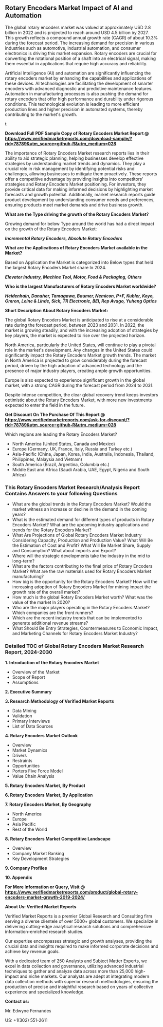 <h2>Rotary Encoders Market Impact of AI and Automation</h2><p>The global rotary encoders market was valued at approximately USD 2.8 billion in 2022 and is projected to reach around USD 4.5 billion by 2027. This growth reflects a compound annual growth rate (CAGR) of about 10.3% during the forecast period. The increasing demand for precision in various industries such as automotive, industrial automation, and consumer electronics is driving this market expansion. Rotary encoders are crucial for converting the rotational position of a shaft into an electrical signal, making them essential in applications that require high accuracy and reliability.</p><p>Artificial Intelligence (AI) and automation are significantly influencing the rotary encoders market by enhancing the capabilities and applications of these devices. AI technologies are facilitating the development of smarter encoders with advanced diagnostic and predictive maintenance features. Automation in manufacturing processes is also pushing the demand for rotary encoders that offer high performance and durability under rigorous conditions. This technological evolution is leading to more efficient production lines and higher precision in automated systems, thereby contributing to the market's growth.</p>t</p><p id="" class=""><strong>Download Full PDF Sample Copy of Rotary Encoders Market Report @ <a href="https://www.verifiedmarketreports.com/download-sample/?rid=78789&utm_source=github-R&utm_medium=028" target="_blank">https://www.verifiedmarketreports.com/download-sample/?rid=78789&utm_source=github-R&utm_medium=028</a></strong></p><p>The importance of&nbsp;Rotary Encoders Market research reports lies in their ability to aid strategic planning, helping businesses develop effective strategies by understanding market trends and dynamics. They play a crucial role in risk management by identifying potential risks and challenges, allowing businesses to mitigate them proactively. These reports offer a competitive advantage by providing insights into competitors' strategies and Rotary Encoders Market positioning. For investors, they provide critical data for making informed decisions by highlighting market forecasts and growth potential. Additionally, market research reports guide product development by understanding consumer needs and preferences, ensuring products meet market demands and drive business growth.</p><p><strong>What are the&nbsp;Type driving the growth of the Rotary Encoders Market?</strong></p><p id="" class="">Growing demand for below Type around the world has had a direct impact on the growth of the Rotary Encoders Market:</p><em><strong>Incremental Rotary Encoders, Absolute Rotary Encoders</strong></em></p><strong>What are the&nbsp;Applications&nbsp;of Rotary Encoders Market available in the Market?</strong></p><p id="" class="">Based on Application the Market is categorized into Below types that held the largest Rotary Encoders Market share In 2024.</p><em><strong>Elevator Industry, Machine Tool, Motor, Food & Packaging, Others</strong></em></p><strong>Who is the largest Manufacturers of Rotary Encoders Market worldwide?</strong></p><p><em><strong>Heidenhain, Danaher, Tamagawa, Baumer, Nemicon, P+F, Kubler, Koyo, Omron, Leine & Linde, Sick, TR Electronic, BEI, Rep Avago, Yuheng Optics</strong></em></p><p id="" class=""><strong>Short Description About Rotary Encoders Market:</strong></p><p>The global Rotary Encoders Market is anticipated to rise at a considerable rate during the forecast period, between 2023 and 2031. In 2022, the market is growing steadily, and with the increasing adoption of strategies by key players, the market is expected to rise over the projected horizon.</p><p>North America, particularly the United States, will continue to play a pivotal role in the market's development. Any changes in the United States could significantly impact the Rotary Encoders Market growth trends. The market in North America is projected to grow considerably during the forecast period, driven by the high adoption of advanced technology and the presence of major industry players, creating ample growth opportunities.</p><p>Europe is also expected to experience significant growth in the global market, with a strong CAGR during the forecast period from 2024 to 2031.</p><p>Despite intense competition, the clear global recovery trend keeps investors optimistic about the Rotary Encoders Market, with more new investments expected to enter the field in the future.</p><p id="" class=""><strong>Get Discount On The Purchase Of This Report @ <a href="https://www.verifiedmarketreports.com/ask-for-discount/?rid=78789&utm_source=github-R&utm_medium=028" target="_blank">https://www.verifiedmarketreports.com/ask-for-discount/?rid=78789&utm_source=github-R&utm_medium=028</a></strong></p>Which regions are leading the Rotary Encoders Market?</p><ul><li>North America (United States, Canada and Mexico)</li><li>Europe (Germany, UK, France, Italy, Russia and Turkey etc.)</li><li>Asia-Pacific (China, Japan, Korea, India, Australia, Indonesia, Thailand, Philippines, Malaysia and Vietnam)</li><li>South America (Brazil, Argentina, Columbia etc.)</li><li>Middle East and Africa (Saudi Arabia, UAE, Egypt, Nigeria and South Africa)</li></ul><h3 id="" class="">This Rotary Encoders Market Research/Analysis Report Contains Answers to your following Questions</h3><ul><li>What are the global trends in the Rotary Encoders Market? Would the market witness an increase or decline in the demand in the coming years?</li><li>What is the estimated demand for different types of products in Rotary Encoders Market? What are the upcoming industry applications and trends for the Rotary Encoders Market?</li><li>What Are Projections of Global Rotary Encoders Market Industry Considering Capacity, Production and Production Value? What Will Be the Estimation of Cost and Profit? What Will Be Market Share, Supply and Consumption? What about imports and Export?</li><li>Where will the strategic developments take the industry in the mid to long-term?</li><li>What are the factors contributing to the final price of Rotary Encoders Market? What are the raw materials used for Rotary Encoders Market manufacturing?</li><li>How big is the opportunity for the Rotary Encoders Market? How will the increasing adoption of Rotary Encoders Market for mining impact the growth rate of the overall market?</li><li>How much is the global Rotary Encoders Market worth? What was the value of the market In 2020?</li><li>Who are the major players operating in the Rotary Encoders Market? Which companies are the front runners?</li><li>Which are the recent industry trends that can be implemented to generate additional revenue streams?</li><li>What Should Be Entry Strategies, Countermeasures to Economic Impact, and Marketing Channels for Rotary Encoders Market Industry?</li></ul><h3 id="" class="">Detailed TOC of Global Rotary Encoders Market Research Report, 2024-2030</h3><p id="" class=""><strong>1. Introduction of the Rotary Encoders Market</strong></p><ul><li>Overview of the Market</li><li>Scope of Report</li><li>Assumptions</li></ul><p id="" class=""><strong>2. Executive Summary</strong></p><p id="" class=""><strong>3. Research Methodology of Verified Market Reports</strong></p><ul><li>Data Mining</li><li>Validation</li><li>Primary Interviews</li><li>List of Data Sources</li></ul><p id="" class=""><strong>4. Rotary Encoders Market Outlook</strong></p><ul><li>Overview</li><li>Market Dynamics</li><li>Drivers</li><li>Restraints</li><li>Opportunities</li><li>Porters Five Force Model</li><li>Value Chain Analysis</li></ul><p id="" class=""><strong>5. Rotary Encoders Market, By Product</strong></p><p id="" class=""><strong>6. Rotary Encoders Market, By Application</strong></p><p id="" class=""><strong>7. Rotary Encoders Market, By Geography</strong></p><ul><li>North America</li><li>Europe</li><li>Asia Pacific</li><li>Rest of the World</li></ul><p id="" class=""><strong>8. Rotary Encoders Market Competitive Landscape</strong></p><ul><li>Overview</li><li>Company Market Ranking</li><li>Key Development Strategies</li></ul><p id="" class=""><strong>9. Company Profiles</strong></p><p id="" class=""><strong>10. Appendix</strong></p><p id="" class=""><strong>For More Information or Query, Visit @ <a href="https://www.verifiedmarketreports.com/product/global-rotary-encoders-market-growth-2019-2024/" target="_blank">https://www.verifiedmarketreports.com/product/global-rotary-encoders-market-growth-2019-2024/</a></strong></p><p id="" class=""><strong>About Us: Verified Market Reports</strong></p><p id="" class="">Verified Market Reports is a premier Global Research and Consulting firm serving a diverse clientele of over 5000+ global customers. We specialize in delivering cutting-edge analytical research solutions and comprehensive information-enriched research studies.</p><p id="" class="">Our expertise encompasses strategic and growth analyses, providing the crucial data and insights required to make informed corporate decisions and achieve key revenue goals.</p><p id="" class="">With a dedicated team of 250 Analysts and Subject Matter Experts, we excel in data collection and governance, utilizing advanced industrial techniques to gather and analyze data across more than 25,000 high-impact and niche markets. Our analysts are adept at integrating modern data collection methods with superior research methodologies, ensuring the production of precise and insightful research based on years of collective experience and specialized knowledge.</p><p id="" class=""><strong>Contact us:</strong></p><p id="" class="">Mr. Edwyne Fernandes</p><p id="" class="">US: +1(302) 551-2611</p>